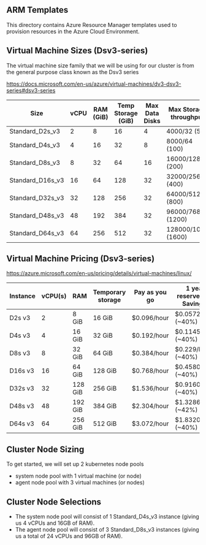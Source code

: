 ## ARM Templates

This directory contains Azure Resource Manager templates used to provision resources in the Azure Cloud Environment.

## Virtual Machine Sizes (Dsv3-series)

The virtual machine size family that we will be using for our cluster is from the general purpose class known as the Dsv3 series 

https://docs.microsoft.com/en-us/azure/virtual-machines/dv3-dsv3-series#dsv3-series


|Size               |vCPU|RAM (GiB)| Temp Storage (GiB)|Max Data Disks|Max Storage throughput|Max Temp Storage throughput|Max Disk throughput |Max Burst Disk throughput|Expected network bandwidth|
|-------------------|---|-------|-------|---|-------------------|---------------|---------------|-----------|------|
|Standard_D2s_v3	|2	|8	    |16	    |4	|4000/32 (50)	    |4000/100	    |3200/48	    |4000/100	|2/1000|
|Standard_D4s_v3	|4	|16	    |32	    |8	|8000/64 (100)	    |8000/200	    |6400/96	    |8000/200	|2/2000|
|Standard_D8s_v3	|8	|32	    |64	    |16	|16000/128 (200)	|16000/400	    |12800/192	    |16000/400	|4/4000|
|Standard_D16s_v3	|16	|64	    |128	|32	|32000/256 (400)	|32000/800	    |25600/384	    |32000/800	|8/8000|
|Standard_D32s_v3	|32	|128	|256	|32	|64000/512 (800)	|64000/1600	    |51200/768	    |64000/1600	|8/16000|
|Standard_D48s_v3	|48	|192	|384	|32	|96000/768 (1200)	|96000/2000	    |76800/1152	    |80000/2000	|8/24000|
|Standard_D64s_v3	|64	|256	|512	|32	|128000/1024 (1600)	|128000/2000	|80000/1200	    |80000/2000	|8/30000|


## Virtual Machine Pricing (Dsv3-series)

https://azure.microsoft.com/en-us/pricing/details/virtual-machines/linux/

|Instance	        |vCPU(s)|RAM        |Temporary storage  |Pay as you go  | 1 year reserved (% Savings)|3 year reserved (% Savings)| Spot (% Savings)|
|-------------------|-------|-----------|-------------------|---------------| ----------------------|-----------------------|-------------------|
|D2s v3	            |2	    | 8 GiB	    |16 GiB	            |$0.096/hour    |$0.0572/hour (~40%)	|$0.0369/hour (~62%)	|$0.0257/hour (~73%)|
|D4s v3	            |4	    | 16 GiB	|32 GiB	            |$0.192/hour    |$0.1145/hour (~40%)	|$0.0738/hour (~62%)	|$0.0513/hour (~73%)|
|D8s v3	            |8	    | 32 GiB	|64 GiB	            |$0.384/hour    |$0.229/hour (~40%)	    |$0.1474/hour (~62%)	|$0.1026/hour (~73%)|
|D16s v3	        |16	    | 64 GiB	|128 GiB	        |$0.768/hour    |$0.4580/hour (~40%)	|$0.2948/hour (~62%)	|$0.2052/hour (~73%)|
|D32s v3	        |32	    | 128 GiB	|256 GiB	        |$1.536/hour    |$0.9160/hour (~40%)	|$0.5896/hour (~62%)	|$0.4103/hour (~73%)|
|D48s v3	        |48	    | 192 GiB	|384 GiB	        |$2.304/hour    |$1.3286/hour (~42%)	|$0.864/hour (~63%)	    |$0.6154/hour (~73%)|
|D64s v3	        |64	    | 256 GiB	|512 GiB	        |$3.072/hour    |$1.8320/hour (~40%)	|$1.1792/hour (~62%)	|$0.8206/hour (~73%)|


## Cluster Node Sizing

To get started, we will set up 2 kubernetes node pools
- system node pool with 1 virtual machine (or node)
- agent node pool with 3 virtual machines (or nodes)

## Cluster Node Selections
- The system node pool will consist of 1 Standard_D4s_v3 instance (giving us 4 vCPUs and 16GB of RAM).
- The agent node pool will consist of 3 Standard_D8s_v3 instances (giving us a total of 24 vCPUs and 96GB of RAM).


